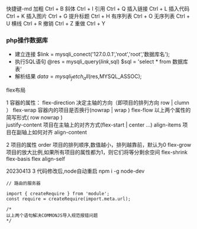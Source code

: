快捷键-md
加粗 Ctrl + B
斜体 Ctrl + I
引用 Ctrl + Q
插入链接 Ctrl + L
插入代码 Ctrl + K
插入图片 Ctrl + G
提升标题 Ctrl + H
有序列表 Ctrl + O
无序列表 Ctrl + U
横线 Ctrl + R
撤销 Ctrl + Z
重做 Ctrl + Y

### php操作数据库
  - 建立连接  $link = mysqli_conect('127.0.0.1','root','root','数据库名');
  - 执行SQL语句  @res = mysqli_query($link,$sql)        $sql =  'select * from 数据库表'
  - 解析结果  $data = mysqli_fetch_all($res,MYSQL_ASSOC); 

flex布局

1 容器的属性：
flex-direction      决定主轴的方向（即项目的排列方向 row | clumn ）
flex-wrap           容器内的项目是否换行(nowrap | wrap  )
flex-flow           以上两个属性的简写形式( row  nowrap     )  
justify-content     项目在主轴上的对齐方式(flex-start | center  ...)
align-items         项目在副轴上如何对齐 
align-content

2 项目的属性
order               项目的排列顺序,数值越小，排列越靠前，默认为0 
flex-grow           项目的放大比例,如果所有项目的属性都为1，则它们将等分剩余空间 
flex-shrink
flex-basis
flex
align-self          

20230413
3 代码修改后,node自动重启
    npm i -g node-dev  

```
// 路由的服务器

import { createRequire } from 'module';
const require = createRequire(import.meta.url);

/*
以上两个语句解决COMMONJS导入规范报错问题
*/






